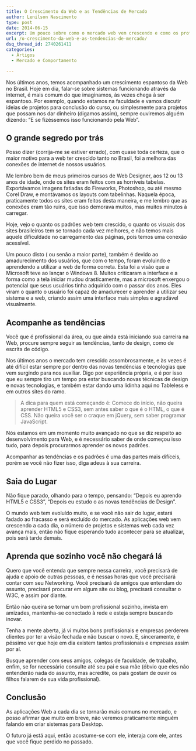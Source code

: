 ```yaml
---
title: O Crescimento da Web e as Tendências de Mercado
author: Lenilson Nascimento
type: post
date: 2014-06-15
excerpt: Um pouco sobre como o mercado web vem crescendo e como os profissionais devem sempre acompanhar este crescimento e suas as tendências.
url: /o-crescimento-da-web-e-as-tendencias-de-mercado/
dsq_thread_id: 2740261411
categories:
  - Artigos
  - Mercado e Comportamento

---
```

Nos últimos anos, temos acompanhado um crescimento espantoso da Web no Brasil. Hoje em dia, falar-se sobre sistemas funcionando através da internet, é mais comum do que imaginamos, às vezes chega à ser espantoso. Por exemplo, quando estamos na faculdade e vamos discutir ideias de projetos para conclusão do curso, ou simplesmente para projetos que possam nos dar dinheiro (digamos assim), sempre ouviremos alguém dizendo: &#8220;E se fizéssemos isso funcionando pela Web&#8221;.

## O grande segredo por trás

Posso dizer (corrija-me se estiver errado), com quase toda certeza, que o maior motivo para a web ter crescido tanto no Brasil, foi a melhora das conexões de internet de nossos usuários.

Me lembro bem de meus primeiros cursos de Web Designer, aos 12 ou 13 anos de idade, onde os sites eram feitos com as horríveis tabelas. Exportávamos imagens fatiadas do Fireworks, Photoshop, ou até mesmo Corel Draw, e montávamos os layouts com tabelinhas. Naquela época, praticamente todos os sites eram feitos desta maneira, e me lembro que as conexões eram tão ruins, que isso demorava muitos, mas muitos minutos à carregar.

Hoje, vejo o quanto os padrões web tem crescido, o quanto os visuais dos sites brasileiros tem se tornado cada vez melhores, e não temos mais aquele dificuldade no carregamento das páginas, pois temos uma conexão acessível.

Um pouco disto ( ou senão a maior parte), também é devido ao amadurecimento dos usuários, que com o tempo, foram evoluindo e aprendendo a utilizar a web de forma correta. Esta foi a visão que a Microsoft teve ao lançar o Windows 8. Muitos criticaram a interface e a forma como a tela iniciar mudou drasticamente, mas a microsoft enxergou o potencial que seus usuários tinha adquirido com o passar dos anos. Eles viram o quanto o usuário foi capaz de amadurecer e aprender a utilizar seu sistema e a web, criando assim uma interface mais simples e agradável visualmente.

## Acompanhe as tendências

Você que é profissional da área, ou que ainda está iniciando sua carreira na Web, procure sempre seguir as tendências, tanto de design, como de escrita de código.

Nos últimos anos o mercado tem crescido assombrosamente, e às vezes é até difícil estar sempre por dentro das novas tendências e tecnologias que vem surgindo para nos auxiliar. Digo por experiência própria, e é por isso que eu sempre tiro um tempo pra estar buscando novas técnicas de design e novas tecnologias, e também estar dando uma lidinha aqui no Tableless e em outros sites do ramo.

> A dica para quem está começando é: Comece do início, não queira aprender HTML5 e CSS3, sem antes saber o que é o HTML, o que é CSS. Não queira você ser o craque em jQuery, sem saber programar JavaScript.

Nós estamos em um momento muito avançado no que se diz respeito ao desenvolvimento para Web, e é necessário saber de onde começou isso tudo, para depois procurarmos aprender os novos padrões.

Acompanhar as tendências e os padrões é uma das partes mais difíceis, porém se você não fizer isso, diga adeus à sua carreira.

## Saia do Lugar

Não fique parado, olhando para o tempo, pensando: &#8220;Depois eu aprendo HTML5 e CSS3&#8221;, &#8220;Depois eu estudo o as novas tendências de Design&#8221;.

O mundo web tem evoluído muito, e se você não sair do lugar, estará fadado ao fracasso e será excluído do mercado. As aplicações web vem crescendo a cada dia, o número de projetos e sistemas web cada vez avança mais, então não fique esperando tudo acontecer para se atualizar, pois será tarde demais.

## Aprenda que sozinho você não chegará lá

Quero que você entenda que sempre nessa carreira, você precisará de ajuda e apoio de outras pessoas, e é nessas horas que você precisará contar com seu Networking. Você precisará de amigos que entendam do assunto, precisará procurar em algum site ou blog, precisará consultar o W3C, e assim por diante.

Então não queira se tornar um bom profissional sozinho, invista em amizades, mantenha-se conectado à rede e esteja sempre buscando inovar.

Tenha a mente aberta, já vi muitos bons profissionais e empresas perderem clientes por ter a visão fechada e não buscar o novo. E, sinceramente, é péssimo ver que hoje em dia existem tantos profissionais e empresas assim por aí.

Busque aprender com seus amigos, colegas de faculdade, de trabalho, enfim, se for necessário consulte até seu pai e sua mãe (óbvio que eles não entenderão nada do assunto, mas acredite, os pais gostam de ouvir os filhos falarem de sua vida profissional).

## Conclusão

As aplicações Web a cada dia se tornarão mais comuns no mercado, e posso afirmar que muito em breve, não veremos praticamente ninguém falando em criar sistemas para Desktop.

O futuro já está aqui, então acostume-se com ele, interaja com ele, antes que você fique perdido no passado.